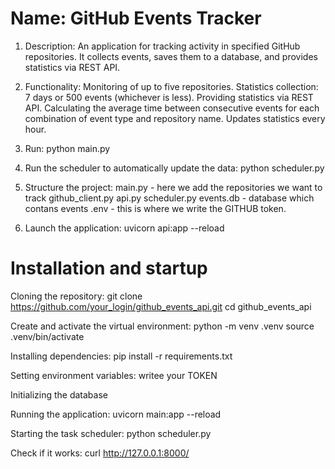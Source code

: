 # Name: GitHub Events Tracker

1. Description:
An application for tracking activity in specified GitHub repositories.
It collects events, saves them to a database, and provides statistics via REST API.


3. Functionality:
Monitoring of up to five repositories.
Statistics collection: 7 days or 500 events (whichever is less).
Providing statistics via REST API.
Calculating the average time between consecutive events for each combination of event type and repository name.
Updates statistics every hour.

4. Run:
python main.py

5. Run the scheduler to automatically update the data:
python scheduler.py

6. Structure the project:
main.py - here we add the repositories we want to track 
github_client.py 
api.py
scheduler.py 
events.db - database which contans events
.env - this is where we write the GITHUB token. 

7. Launch the application:
uvicorn api:app --reload




# Installation and startup

Cloning the repository:
   git clone https://github.com/your_login/github_events_api.git
   cd github_events_api

Create and activate the virtual environment:
  python -m venv .venv
  source .venv/bin/activate
  
Installing dependencies: pip install -r requirements.txt

Setting environment variables: writee your TOKEN

Initializing the database

Running the application: uvicorn main:app --reload

Starting the task scheduler: python scheduler.py

Check if it works: curl http://127.0.0.1:8000/






